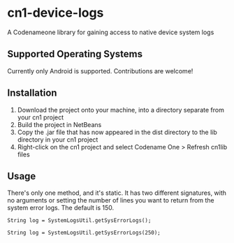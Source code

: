 # cn1-device-logs
A Codenameone library for gaining access to native device system logs

Supported Operating Systems
---------------------------
Currently only Android is supported.  Contributions are welcome!

Installation
------------
1. Download the project onto your machine, into a directory separate from your cn1 project
2. Build the project in NetBeans
3. Copy the .jar file that has now appeared in the dist directory to the lib directory in your cn1 project
4. Right-click on the cn1 project and select Codename One > Refresh cn1lib files

Usage
-----
There's only one method, and it's static.  It has two different signatures, with no arguments or setting the number of lines you want to return from the system error logs.  The default is 150.

`String log = SystemLogsUtil.getSysErrorLogs();`

`String log = SystemLogsUtil.getSysErrorLogs(250);`
